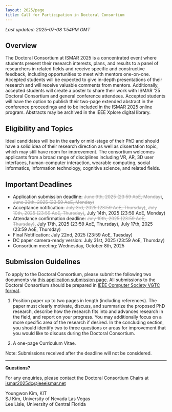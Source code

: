 ```yaml
---
layout: 2025/page
title: Call for Participation in Doctoral Consortium
---
```


*Last updated: 2025-07-08 1:54PM GMT*

## Overview
The Doctoral Consortium at ISMAR 2025 is a concentrated event where students present their research interests, plans, and results to a panel of researchers in related fields and receive specific and constructive feedback, including opportunities to meet with mentors one-on-one. Accepted students will be expected to give in-depth presentations of their research and will receive valuable comments from mentors. Additionally, accepted students will create a poster to share their work with ISMAR ’25 Doctoral Consortium and general conference attendees. Accepted students will have the option to publish their two-page extended abstract in the conference proceedings and to be included in the ISMAR 2025 online program. Abstracts may be archived in the IEEE Xplore digital library.

## Eligibility and Topics

Ideal candidates will be in the early or mid-stage of their PhD and should have a solid idea of their research direction as well as dissertation topic, which may still have room for improvement. The consortium welcomes applicants from a broad range of disciplines including VR, AR, 3D user interfaces, human-computer interaction, wearable computing, social informatics, information technology, cognitive science, and related fields.

## Important Deadlines

- Application submission deadline: <s style="color: #999;">June 9th, 2025 (23:59 AoE, Monday)</s>, <s style="color: #999;">June 30th, 2025 (23:59 AoE, Monday)</s>
- Acceptance notification: <s style="color: #999;">July 3rd, 2025 (23:59 AoE, Thursday)</s>, <s style="color: #999;">July 10th, 2025 (23:59 AoE, Thursday)</s>, July 14th, 2025 (23:59 AoE, Monday)
- Attendance confirmation deadline: <s style="color: #999;">July 10th, 2025 (23:59 AoE, Thursday)</s>, July 17th, 2025 (23:59 AoE, Thursday), July 17th, 2025 (23:59 AoE, Thursday)
- Final Notification: July 22nd, 2025 (23:59 AoE, Tuesday)
- DC paper camera-ready version: July 31st, 2025 (23:59 AoE, Thursday)
- Consortium meeting: Wednesday, October 8th, 2025

## Submission Guidelines

To apply to the Doctoral Consortium, please submit the following two documents via [this application submission page](https://docs.google.com/forms/d/e/1FAIpQLSfWP1MnaG23LKIT1QTa8Z9ARpMUlc9I2VFLvfGp29Dg2GuoDQ/viewform?usp=sharing). All submissions to the Doctoral Consortium should be prepared in [IEEE Computer Society VGTC format](https://tc.computer.org/vgtc/publications/conference/).

1. Position paper up to two pages in length (including references). The paper must clearly motivate, discuss, and summarize the proposed PhD research, describe how the research fits into and advances research in the field, and report on your progress. You may additionally focus on a more specific area of the research if desired. In the concluding section, you should identify two to three questions or areas for improvement that you would like to discuss during the Doctoral Consortium.

2. A one-page Curriculum Vitae.

Note: Submissions received after the deadline will not be considered.

----

**Questions?**

For any enquiries, please contact the Doctoral Consortium Chairs at <ismar2025dc@ieeeismar.net>

Youngwon Kim, KIT\
SJ Kim, University of Nevada Las Vegas\
Lee Lisle, University of Central Florida
